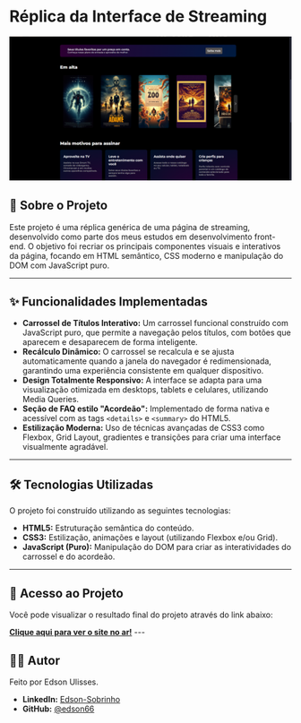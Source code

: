 # Réplica da Interface de Streaming

![Prévia do Projeto](./print.png)

## 📖 Sobre o Projeto

Este projeto é uma réplica genérica de uma página de streaming, desenvolvido como parte dos meus estudos em desenvolvimento front-end. O objetivo foi recriar os principais componentes visuais e interativos da página, focando em HTML semântico, CSS moderno e manipulação do DOM com JavaScript puro.

---

## ✨ Funcionalidades Implementadas

* **Carrossel de Títulos Interativo:** Um carrossel funcional construído com JavaScript puro, que permite a navegação pelos títulos, com botões que aparecem e desaparecem de forma inteligente.
* **Recálculo Dinâmico:** O carrossel se recalcula e se ajusta automaticamente quando a janela do navegador é redimensionada, garantindo uma experiência consistente em qualquer dispositivo.
* **Design Totalmente Responsivo:** A interface se adapta para uma visualização otimizada em desktops, tablets e celulares, utilizando Media Queries.
* **Seção de FAQ estilo "Acordeão":** Implementado de forma nativa e acessível com as tags `<details>` e `<summary>` do HTML5.
* **Estilização Moderna:** Uso de técnicas avançadas de CSS3 como Flexbox, Grid Layout, gradientes e transições para criar uma interface visualmente agradável.

---

## 🛠️ Tecnologias Utilizadas

O projeto foi construído utilizando as seguintes tecnologias:

-   **HTML5:** Estruturação semântica do conteúdo.
-   **CSS3:** Estilização, animações e layout (utilizando Flexbox e/ou Grid).
-   **JavaScript (Puro):** Manipulação do DOM para criar as interatividades do carrossel e do acordeão.

---

## 🔗 Acesso ao Projeto

Você pode visualizar o resultado final do projeto através do link abaixo:

[**Clique aqui para ver o site no ar!**](https://edson66.github.io/projeto-codeplay/) ---

## 👨‍💻 Autor

Feito por Edson Ulisses.

-   **LinkedIn:** [Edson-Sobrinho](https://www.linkedin.com/in/edson-sobrinho-103657372)
-   **GitHub:** [@edson66](https://github.com/edson66)


